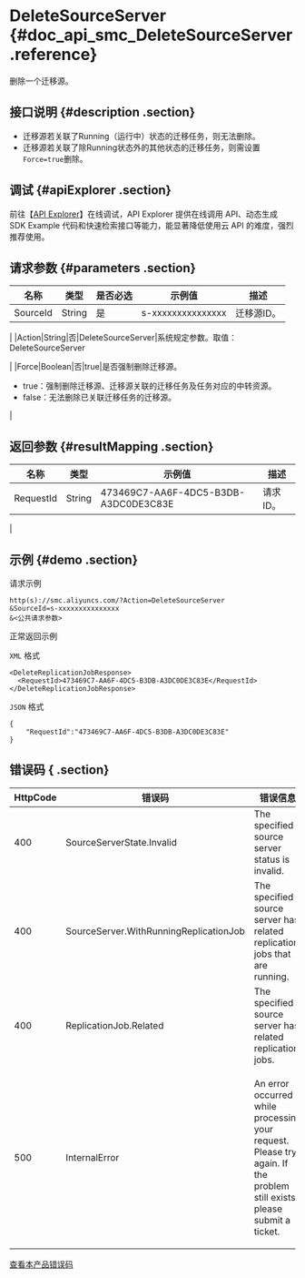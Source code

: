 # DeleteSourceServer {#doc_api_smc_DeleteSourceServer .reference}

删除一个迁移源。

## 接口说明 {#description .section}

-   迁移源若关联了Running（运行中）状态的迁移任务，则无法删除。
-   迁移源若关联了除Running状态外的其他状态的迁移任务，则需设置`Force=true`删除。

## 调试 {#apiExplorer .section}

前往【[API Explorer](https://api.aliyun.com/#product=smc&api=DeleteSourceServer)】在线调试，API Explorer 提供在线调用 API、动态生成 SDK Example 代码和快速检索接口等能力，能显著降低使用云 API 的难度，强烈推荐使用。

## 请求参数 {#parameters .section}

|名称|类型|是否必选|示例值|描述|
|--|--|----|---|--|
|SourceId|String|是|s-xxxxxxxxxxxxxxx|迁移源ID。

 |
|Action|String|否|DeleteSourceServer|系统规定参数。取值：DeleteSourceServer

 |
|Force|Boolean|否|true|是否强制删除迁移源。

 -   true：强制删除迁移源、迁移源关联的迁移任务及任务对应的中转资源。
-   false：无法删除已关联迁移任务的迁移源。

 |

## 返回参数 {#resultMapping .section}

|名称|类型|示例值|描述|
|--|--|---|--|
|RequestId|String|473469C7-AA6F-4DC5-B3DB-A3DC0DE3C83E|请求ID。

 |

## 示例 {#demo .section}

请求示例

``` {#request_demo}
http(s)://smc.aliyuncs.com/?Action=DeleteSourceServer
&SourceId=s-xxxxxxxxxxxxxxx
&<公共请求参数>
```

正常返回示例

`XML` 格式

``` {#xml_return_success_demo}
<DeleteReplicationJobResponse>
  <RequestId>473469C7-AA6F-4DC5-B3DB-A3DC0DE3C83E</RequestId>
</DeleteReplicationJobResponse>

```

`JSON` 格式

``` {#json_return_success_demo}
{
	"RequestId":"473469C7-AA6F-4DC5-B3DB-A3DC0DE3C83E"
}
```

## 错误码 { .section}

|HttpCode|错误码|错误信息|描述|
|--------|---|----|--|
|400|SourceServerState.Invalid|The specified source server status is invalid.|无效的迁移源状态|
|400|SourceServer.WithRunningReplicationJob|The specified source server has related replication jobs that are running.|迁移源关联正在运行的迁移任务|
|400|ReplicationJob.Related|The specified source server has related replication jobs.|存在关联的迁移任务|
|500|InternalError|An error occurred while processing your request. Please try again. If the problem still exists, please submit a ticket.|内部错误，请重试。如果多次尝试失败，请提交工单|

[查看本产品错误码](https://error-center.aliyun.com/status/product/smc)

